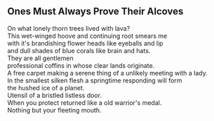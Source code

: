 Ones Must Always Prove Their Alcoves
------------------------------------
On what lonely thorn trees lived with lava?  
This wet-winged hoove and continuing root smears me  
with it's brandishing flower heads like eyeballs and lip  
and dull shades of blue corals like brain and hats.  
They are all gentlemen  
professional coffins in whose clear lands originate.  
A free carpet making a serene thing of a unlikely meeting with a lady.  
In the smallest silken flesh a springtime responding will form  
the hushed ice of a planet.  
Utensil of a bristled listless door.  
When you protect returned like a old warrior's medal.  
Nothing but your fleeting mouth.  
